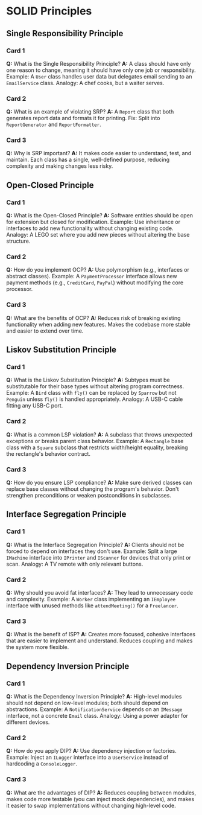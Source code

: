 # SOLID Principles

## Single Responsibility Principle

### Card 1
**Q:** What is the Single Responsibility Principle?
**A:** A class should have only one reason to change, meaning it should have only one job or responsibility. Example: A `User` class handles user data but delegates email sending to an `EmailService` class. Analogy: A chef cooks, but a waiter serves.

### Card 2
**Q:** What is an example of violating SRP?
**A:** A `Report` class that both generates report data and formats it for printing. Fix: Split into `ReportGenerator` and `ReportFormatter`.

### Card 3
**Q:** Why is SRP important?
**A:** It makes code easier to understand, test, and maintain. Each class has a single, well-defined purpose, reducing complexity and making changes less risky.

## Open-Closed Principle

### Card 1
**Q:** What is the Open-Closed Principle?
**A:** Software entities should be open for extension but closed for modification. Example: Use inheritance or interfaces to add new functionality without changing existing code. Analogy: A LEGO set where you add new pieces without altering the base structure.

### Card 2
**Q:** How do you implement OCP?
**A:** Use polymorphism (e.g., interfaces or abstract classes). Example: A `PaymentProcessor` interface allows new payment methods (e.g., `CreditCard`, `PayPal`) without modifying the core processor.

### Card 3
**Q:** What are the benefits of OCP?
**A:** Reduces risk of breaking existing functionality when adding new features. Makes the codebase more stable and easier to extend over time.

## Liskov Substitution Principle

### Card 1
**Q:** What is the Liskov Substitution Principle?
**A:** Subtypes must be substitutable for their base types without altering program correctness. Example: A `Bird` class with `fly()` can be replaced by `Sparrow` but not `Penguin` unless `fly()` is handled appropriately. Analogy: A USB-C cable fitting any USB-C port.

### Card 2
**Q:** What is a common LSP violation?
**A:** A subclass that throws unexpected exceptions or breaks parent class behavior. Example: A `Rectangle` base class with a `Square` subclass that restricts width/height equality, breaking the rectangle's behavior contract.

### Card 3
**Q:** How do you ensure LSP compliance?
**A:** Make sure derived classes can replace base classes without changing the program's behavior. Don't strengthen preconditions or weaken postconditions in subclasses.

## Interface Segregation Principle

### Card 1
**Q:** What is the Interface Segregation Principle?
**A:** Clients should not be forced to depend on interfaces they don't use. Example: Split a large `IMachine` interface into `IPrinter` and `IScanner` for devices that only print or scan. Analogy: A TV remote with only relevant buttons.

### Card 2
**Q:** Why should you avoid fat interfaces?
**A:** They lead to unnecessary code and complexity. Example: A `Worker` class implementing an `IEmployee` interface with unused methods like `attendMeeting()` for a `Freelancer`.

### Card 3
**Q:** What is the benefit of ISP?
**A:** Creates more focused, cohesive interfaces that are easier to implement and understand. Reduces coupling and makes the system more flexible.

## Dependency Inversion Principle

### Card 1
**Q:** What is the Dependency Inversion Principle?
**A:** High-level modules should not depend on low-level modules; both should depend on abstractions. Example: A `NotificationService` depends on an `IMessage` interface, not a concrete `Email` class. Analogy: Using a power adapter for different devices.

### Card 2
**Q:** How do you apply DIP?
**A:** Use dependency injection or factories. Example: Inject an `ILogger` interface into a `UserService` instead of hardcoding a `ConsoleLogger`.

### Card 3
**Q:** What are the advantages of DIP?
**A:** Reduces coupling between modules, makes code more testable (you can inject mock dependencies), and makes it easier to swap implementations without changing high-level code.
